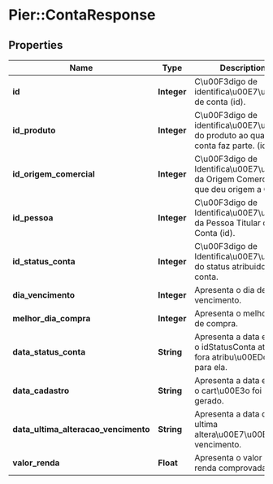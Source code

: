 # Pier::ContaResponse

## Properties
Name | Type | Description | Notes
------------ | ------------- | ------------- | -------------
**id** | **Integer** | C\u00F3digo de identifica\u00E7\u00E3o de conta (id). | [optional] 
**id_produto** | **Integer** | C\u00F3digo de identifica\u00E7\u00E3o do produto ao qual a conta faz parte. (id). | [optional] 
**id_origem_comercial** | **Integer** | C\u00F3digo de Identifica\u00E7\u00E3o da Origem Comercial (id) que deu origem a Conta. | [optional] 
**id_pessoa** | **Integer** | C\u00F3digo de Identifica\u00E7\u00E3o da Pessoa Titular da Conta (id). | [optional] 
**id_status_conta** | **Integer** | C\u00F3digo de Identifica\u00E7\u00E3o do status atribuido a conta. | [optional] 
**dia_vencimento** | **Integer** | Apresenta o dia de vencimento. | [optional] 
**melhor_dia_compra** | **Integer** | Apresenta o melhor dia de compra. | [optional] 
**data_status_conta** | **String** | Apresenta a data em que o idStatusConta atual fora atribu\u00EDdo para ela. | [optional] 
**data_cadastro** | **String** | Apresenta a data em que o cart\u00E3o foi gerado. | [optional] 
**data_ultima_alteracao_vencimento** | **String** | Apresenta a data da ultima altera\u00E7\u00E3o de vencimento. | [optional] 
**valor_renda** | **Float** | Apresenta o valor da renda comprovada | [optional] 


